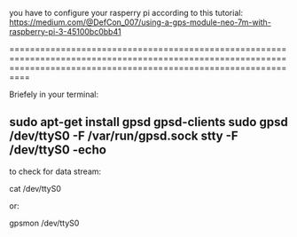 you have to configure your rasperry pi according to this tutorial: https://medium.com/@DefCon_007/using-a-gps-module-neo-7m-with-raspberry-pi-3-45100bc0bb41

======================================================================================================================================================================

Briefely in your terminal:

sudo apt-get install gpsd gpsd-clients
sudo gpsd /dev/ttyS0 -F /var/run/gpsd.sock
stty -F /dev/ttyS0 -echo
---------------------------------------------------
to check for data stream:

cat /dev/ttyS0

or: 

gpsmon /dev/ttyS0

